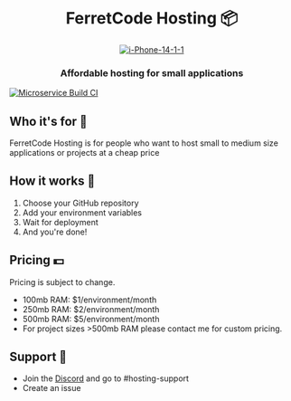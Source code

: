 <div align="center">
  <h1>FerretCode Hosting 📦</h1>
<a href="https://ibb.co/p145dJv"><img src="https://i.ibb.co/p145dJv/i-Phone-14-1-1.png" alt="i-Phone-14-1-1" border="0"></a>
</div>

<h3 align="center">Affordable hosting for small applications</h3>

[![Microservice Build CI](https://github.com/FerretCode-Freelancing/fc-hosting/actions/workflows/microservice-build.yml/badge.svg)](https://github.com/FerretCode-Freelancing/fc-hosting/actions/workflows/microservice-build.yml)

## Who it's for 🧑

FerretCode Hosting is for people who want to host small to medium size applications or projects at a cheap price

## How it works 📝

1. Choose your GitHub repository
2. Add your environment variables
3. Wait for deployment
4. And you're done!

## Pricing 💵

Pricing is subject to change.

- 100mb RAM: $1/environment/month
- 250mb RAM: $2/environment/month
- 500mb RAM: $5/environment/month
- For project sizes >500mb RAM please contact me for custom pricing.

## Support 📧

- Join the [Discord](https://discord.gg/NnM5QrBTux) and go to #hosting-support
- Create an issue
